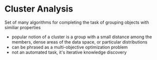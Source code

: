 # Cluster Analysis
Set of many algorithms for completing the task of grouping objects with similiar properties
- popular notion of a cluster is a group with a small distance among the members, dense areas of the data space, or particular distributions
- can be phrased as a multi-objective optimization problem
- not an automated task, it's iterative knowledge discovery
